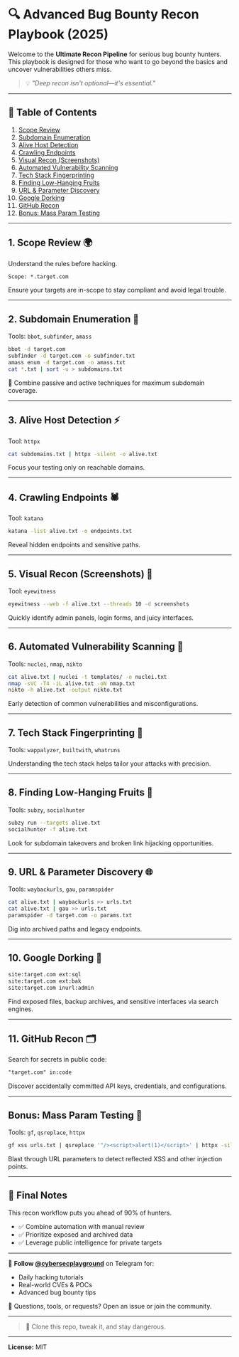 # 🔍 Advanced Bug Bounty Recon Playbook (2025)

Welcome to the **Ultimate Recon Pipeline** for serious bug bounty hunters. This playbook is designed for those who want to go beyond the basics and uncover vulnerabilities others miss.

> 💡 *"Deep recon isn't optional—it's essential."*

---

## 📌 Table of Contents
1. [Scope Review](#1-scope-review)
2. [Subdomain Enumeration](#2-subdomain-enumeration)
3. [Alive Host Detection](#3-alive-host-detection)
4. [Crawling Endpoints](#4-crawling-endpoints)
5. [Visual Recon (Screenshots)](#5-visual-recon-screenshots)
6. [Automated Vulnerability Scanning](#6-automated-vulnerability-scanning)
7. [Tech Stack Fingerprinting](#7-tech-stack-fingerprinting)
8. [Finding Low-Hanging Fruits](#8-finding-low-hanging-fruits)
9. [URL & Parameter Discovery](#9-url--parameter-discovery)
10. [Google Dorking](#10-google-dorking)
11. [GitHub Recon](#11-github-recon)
12. [Bonus: Mass Param Testing](#bonus-mass-param-testing)

---

## 1. Scope Review 🌍
Understand the rules before hacking.

```txt
Scope: *.target.com
```

Ensure your targets are in-scope to stay compliant and avoid legal trouble.

---

## 2. Subdomain Enumeration 🧹
Tools: `bbot`, `subfinder`, `amass`

```bash
bbot -d target.com
subfinder -d target.com -o subfinder.txt
amass enum -d target.com -o amass.txt
cat *.txt | sort -u > subdomains.txt
```

🔄 Combine passive and active techniques for maximum subdomain coverage.

---

## 3. Alive Host Detection ⚡
Tool: `httpx`

```bash
cat subdomains.txt | httpx -silent -o alive.txt
```

Focus your testing only on reachable domains.

---

## 4. Crawling Endpoints 🕷️
Tool: `katana`

```bash
katana -list alive.txt -o endpoints.txt
```

Reveal hidden endpoints and sensitive paths.

---

## 5. Visual Recon (Screenshots) 📸
Tool: `eyewitness`

```bash
eyewitness --web -f alive.txt --threads 10 -d screenshots
```

Quickly identify admin panels, login forms, and juicy interfaces.

---

## 6. Automated Vulnerability Scanning 🚨
Tools: `nuclei`, `nmap`, `nikto`

```bash
cat alive.txt | nuclei -t templates/ -o nuclei.txt
nmap -sVC -T4 -iL alive.txt -oN nmap.txt
nikto -h alive.txt -output nikto.txt
```

Early detection of common vulnerabilities and misconfigurations.

---

## 7. Tech Stack Fingerprinting 🔬
Tools: `wappalyzer`, `builtwith`, `whatruns`

Understanding the tech stack helps tailor your attacks with precision.

---

## 8. Finding Low-Hanging Fruits 🍯
Tools: `subzy`, `socialhunter`

```bash
subzy run --targets alive.txt
socialhunter -f alive.txt
```

Look for subdomain takeovers and broken link hijacking opportunities.

---

## 9. URL & Parameter Discovery 🌐
Tools: `waybackurls`, `gau`, `paramspider`

```bash
cat alive.txt | waybackurls >> urls.txt
cat alive.txt | gau >> urls.txt
paramspider -d target.com -o params.txt
```

Dig into archived paths and legacy endpoints.

---

## 10. Google Dorking 🧙
```txt
site:target.com ext:sql
site:target.com ext:bak
site:target.com inurl:admin
```

Find exposed files, backup archives, and sensitive interfaces via search engines.

---

## 11. GitHub Recon 🗂️
Search for secrets in public code:

```txt
"target.com" in:code
```

Discover accidentally committed API keys, credentials, and configurations.

---

## Bonus: Mass Param Testing 🎯
Tools: `gf`, `qsreplace`, `httpx`

```bash
gf xss urls.txt | qsreplace '"/><script>alert(1)</script>' | httpx -silent
```

Blast through URL parameters to detect reflected XSS and other injection points.

---

## 🚀 Final Notes
This recon workflow puts you ahead of 90% of hunters.
- ✅ Combine automation with manual review
- ✅ Prioritize exposed and archived data
- ✅ Leverage public intelligence for private targets

---

📌 **Follow [@cybersecplayground](https://t.me/cybersecplayground)** on Telegram for:
- Daily hacking tutorials
- Real-world CVEs & POCs
- Advanced bug bounty tips

💬 Questions, tools, or requests? Open an issue or join the community.

---

> 📁 Clone this repo, tweak it, and stay dangerous.

---

**License:** MIT
